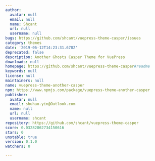 ```yaml
---
author:
  avatar: null
  email: null
  name: Shcant
  url: null
  username: null
bugs: https://github.com/shcant/vuepress-theme-casper/issues
category: themes
date: '2019-06-12T14:23:31.678Z'
deprecated: false
description: Another Ghosts Casper Theme for VuePress
downloads: null
homepage: https://github.com/shcant/vuepress-theme-casper#readme
keywords: null
license: null
maintainers: null
name: vuepress-theme-another-casper
npm: https://www.npmjs.com/package/vuepress-theme-another-casper
publisher:
  avatar: null
  email: shuhao.yin@Outlook.com
  name: null
  url: null
  username: shcant
repository: https://github.com/shcant/vuepress-theme-casper
score: 0.03282862734150616
stars: 0
unstable: true
version: 0.1.0
watchers: 0

---
```


